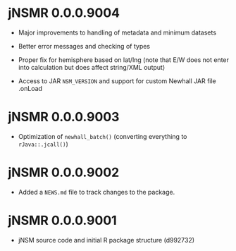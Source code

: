 # jNSMR 0.0.0.9004

 - Major improvements to handling of metadata and minimum datasets

 - Better error messages and checking of types

 - Proper fix for hemisphere based on lat/lng (note that E/W does not enter into calculation but does affect string/XML output)

 - Access to JAR `NSM_VERSION` and support for custom Newhall JAR file .onLoad

# jNSMR 0.0.0.9003

 - Optimization of `newhall_batch()` (converting everything to `rJava::.jcall()`)

# jNSMR 0.0.0.9002

 - Added a `NEWS.md` file to track changes to the package.
 
# jNSMR 0.0.0.9001

 - jNSM source code and initial R package structure (d992732)
